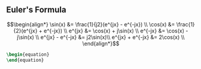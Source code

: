 ## Euler's Formula
$$\begin{align*}
\sin(x) &= \frac{1}{j2}(e^{jx} - e^{-jx}) \\
\cos(x) &= \frac{1}{2}(e^{jx} + e^{-jx}) \\
e^{jx} &= \cos(x) + j\sin(x) \\
e^{-jx} &= \cos(x) - j\sin(x) \\
e^{jx} - e^{-jx} &= j2\sin(x)\\
e^{jx} + e^{-jx} &= 2\cos(x) \\
\end{align*}$$

```latex
\begin{equation}
\end{equation}
```
